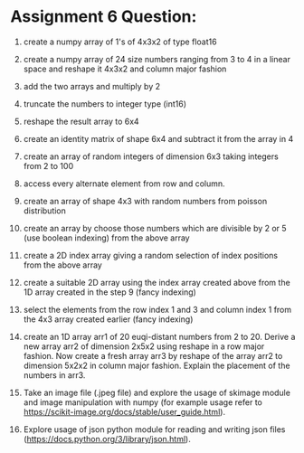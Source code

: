 # Assignment 6 Question:


1. create a numpy array of 1's  of 4x3x2 of type float16 

2. create a numpy array of 24 size numbers ranging from 3 to 4 in a linear space and reshape it 4x3x2 and column major fashion

2. add the two arrays and multiply by 2

3. truncate the numbers to integer type (int16)

4. reshape the result array to 6x4

5. create an identity matrix of shape 6x4 and subtract it from the array in 4

6. create an array of random integers of dimension 6x3 taking integers from 2 to 100

7. access every alternate element from row and column.

8. create an array of shape 4x3 with random numbers from poisson distribution

9. create an array by choose those numbers which are divisible by 2 or 5 (use boolean indexing) from the above array

10. create a 2D index array giving a random selection of index positions from the above array

10. create a suitable 2D array using the index array created above from the 1D array created in the step 9 (fancy indexing)

11. select the elements from the row index 1 and 3 and column index 1 from the 4x3 array created earlier (fancy indexing)

12. create an 1D array arr1 of 20 euqi-distant numbers from 2 to 20. Derive a new array arr2 of dimension 2x5x2 using reshape in a row major fashion. Now create a fresh array arr3 by reshape of the array arr2 to dimension 5x2x2 in column major fashion. Explain the placement of the numbers in arr3.

13. Take an image file (.jpeg file) and explore the usage of skimage module and image manipulation with numpy (for example usage refer to https://scikit-image.org/docs/stable/user_guide.html).

14. Explore usage of json python module for reading and writing json files (https://docs.python.org/3/library/json.html).
